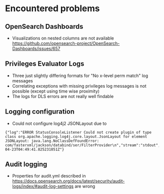 # Encountered problems

## OpenSearch Dashboards

- Visualizations on nested columns are not available https://github.com/opensearch-project/OpenSearch-Dashboards/issues/657

## Privileges Evaluator Logs

- Three just slightly differing formats for "No x-level perm match" log messages
- Correlating exceptions with missing privileges log messages is not possible (except using time wise proximity)
- The logs for DLS errors are not really well findable

## Logging configuration

- Could not configure log4j2 JSONLayout due to

```
{"log":"ERROR StatusConsoleListener Could not create plugin of type class org.apache.logging.log4j.core.layout.JsonLayout for element JSONLayout: java.lang.NoClassDefFoundError: com/fasterxml/jackson/databind/ser/FilterProvider\n","stream":"stdout","time":"2025-04-23T04:49:41.825231051Z"}
```


## Audit logging

- Properties for audit.yml described in https://docs.opensearch.org/docs/latest/security/audit-logs/index/#audit-log-settings are wrong
